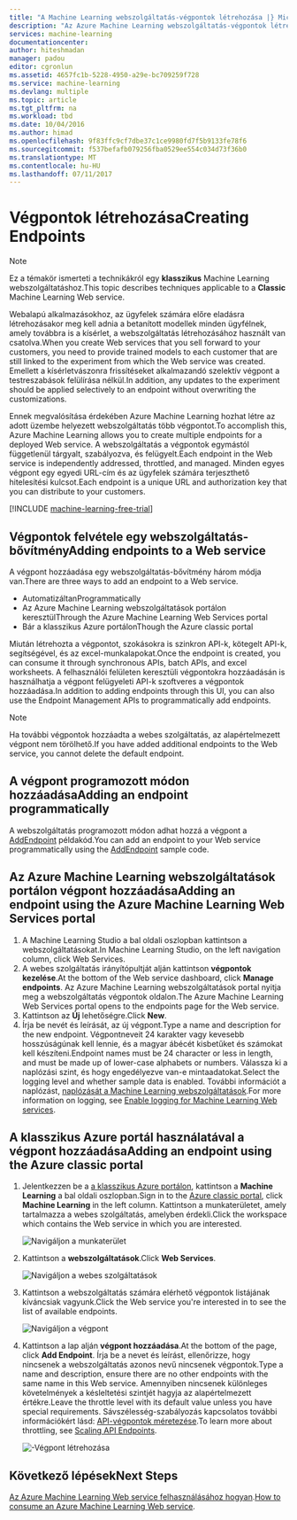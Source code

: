 ```yaml
---
title: "A Machine Learning webszolgáltatás-végpontok létrehozása |} Microsoft Docs"
description: "Az Azure Machine Learning webszolgáltatás-végpontok létrehozása"
services: machine-learning
documentationcenter: 
author: hiteshmadan
manager: padou
editor: cgronlun
ms.assetid: 4657fc1b-5228-4950-a29e-bc709259f728
ms.service: machine-learning
ms.devlang: multiple
ms.topic: article
ms.tgt_pltfrm: na
ms.workload: tbd
ms.date: 10/04/2016
ms.author: himad
ms.openlocfilehash: 9f83ffc9cf7dbe37c1ce9980fd7f5b9133fe78f6
ms.sourcegitcommit: f537befafb079256fba0529ee554c034d73f36b0
ms.translationtype: MT
ms.contentlocale: hu-HU
ms.lasthandoff: 07/11/2017
---
```

# <a name="creating-endpoints"></a><span data-ttu-id="2da5e-103">Végpontok létrehozása</span><span class="sxs-lookup"><span data-stu-id="2da5e-103">Creating Endpoints</span></span>
> [!NOTE]
>  <span data-ttu-id="2da5e-104">Ez a témakör ismerteti a technikákról egy **klasszikus** Machine Learning webszolgáltatáshoz.</span><span class="sxs-lookup"><span data-stu-id="2da5e-104">This topic describes techniques applicable to a **Classic** Machine Learning Web service.</span></span>
> 
> 

<span data-ttu-id="2da5e-105">Webalapú alkalmazásokhoz, az ügyfelek számára előre eladásra létrehozásakor meg kell adnia a betanított modellek minden ügyfélnek, amely továbbra is a kísérlet, a webszolgáltatás létrehozásához használt van csatolva.</span><span class="sxs-lookup"><span data-stu-id="2da5e-105">When you create Web services that you sell forward to your customers, you need to provide trained models to each customer that are still linked to the experiment from which the Web service was created.</span></span> <span data-ttu-id="2da5e-106">Emellett a kísérletvászonra frissítéseket alkalmazandó szelektív végpont a testreszabások felülírása nélkül.</span><span class="sxs-lookup"><span data-stu-id="2da5e-106">In addition, any updates to the experiment should be applied selectively to an endpoint without overwriting the customizations.</span></span>

<span data-ttu-id="2da5e-107">Ennek megvalósítása érdekében Azure Machine Learning hozhat létre az adott üzembe helyezett webszolgáltatás több végpontot.</span><span class="sxs-lookup"><span data-stu-id="2da5e-107">To accomplish this, Azure Machine Learning allows you to create multiple endpoints for a deployed Web service.</span></span> <span data-ttu-id="2da5e-108">A webszolgáltatás a végpontok egymástól függetlenül tárgyalt, szabályozva, és felügyelt.</span><span class="sxs-lookup"><span data-stu-id="2da5e-108">Each endpoint in the Web service is independently addressed, throttled, and managed.</span></span> <span data-ttu-id="2da5e-109">Minden egyes végpont egy egyedi URL-cím és az ügyfelek számára terjeszthető hitelesítési kulcsot.</span><span class="sxs-lookup"><span data-stu-id="2da5e-109">Each endpoint is a unique URL and authorization key that you can distribute to your customers.</span></span>

[!INCLUDE [machine-learning-free-trial](../../includes/machine-learning-free-trial.md)]

## <a name="adding-endpoints-to-a-web-service"></a><span data-ttu-id="2da5e-110">Végpontok felvétele egy webszolgáltatás-bővítmény</span><span class="sxs-lookup"><span data-stu-id="2da5e-110">Adding endpoints to a Web service</span></span>
<span data-ttu-id="2da5e-111">A végpont hozzáadása egy webszolgáltatás-bővítmény három módja van.</span><span class="sxs-lookup"><span data-stu-id="2da5e-111">There are three ways to add an endpoint to a Web service.</span></span>

* <span data-ttu-id="2da5e-112">Automatizáltan</span><span class="sxs-lookup"><span data-stu-id="2da5e-112">Programmatically</span></span>
* <span data-ttu-id="2da5e-113">Az Azure Machine Learning webszolgáltatások portálon keresztül</span><span class="sxs-lookup"><span data-stu-id="2da5e-113">Through the Azure Machine Learning Web Services portal</span></span>
* <span data-ttu-id="2da5e-114">Bár a klasszikus Azure portálon</span><span class="sxs-lookup"><span data-stu-id="2da5e-114">Though the Azure classic portal</span></span>

<span data-ttu-id="2da5e-115">Miután létrehozta a végpontot, szokásokra is szinkron API-k, kötegelt API-k, segítségével, és az excel-munkalapokat.</span><span class="sxs-lookup"><span data-stu-id="2da5e-115">Once the endpoint is created, you can consume it through synchronous APIs, batch APIs, and excel worksheets.</span></span> <span data-ttu-id="2da5e-116">A felhasználói felületen keresztüli végpontokra hozzáadásán is használhatja a végpont felügyeleti API-k szoftveres a végpontok hozzáadása.</span><span class="sxs-lookup"><span data-stu-id="2da5e-116">In addition to adding endpoints through this UI, you can also use the Endpoint Management APIs to programmatically add endpoints.</span></span>

> [!NOTE]
> <span data-ttu-id="2da5e-117">Ha további végpontok hozzáadta a webes szolgáltatás, az alapértelmezett végpont nem törölhető.</span><span class="sxs-lookup"><span data-stu-id="2da5e-117">If you have added additional endpoints to the Web service, you cannot delete the default endpoint.</span></span>
> 
> 

## <a name="adding-an-endpoint-programmatically"></a><span data-ttu-id="2da5e-118">A végpont programozott módon hozzáadása</span><span class="sxs-lookup"><span data-stu-id="2da5e-118">Adding an endpoint programmatically</span></span>
<span data-ttu-id="2da5e-119">A webszolgáltatás programozott módon adhat hozzá a végpont a [AddEndpoint](https://github.com/raymondlaghaeian/AML_EndpointMgmt/blob/master/Program.cs) példakód.</span><span class="sxs-lookup"><span data-stu-id="2da5e-119">You can add an endpoint to your Web service programmatically using the [AddEndpoint](https://github.com/raymondlaghaeian/AML_EndpointMgmt/blob/master/Program.cs) sample code.</span></span>

## <a name="adding-an-endpoint-using-the-azure-machine-learning-web-services-portal"></a><span data-ttu-id="2da5e-120">Az Azure Machine Learning webszolgáltatások portálon végpont hozzáadása</span><span class="sxs-lookup"><span data-stu-id="2da5e-120">Adding an endpoint using the Azure Machine Learning Web Services portal</span></span>
1. <span data-ttu-id="2da5e-121">A Machine Learning Studio a bal oldali oszlopban kattintson a webszolgáltatásokat.</span><span class="sxs-lookup"><span data-stu-id="2da5e-121">In Machine Learning Studio, on the left navigation column, click Web Services.</span></span>
2. <span data-ttu-id="2da5e-122">A webes szolgáltatás irányítópultját alján kattintson **végpontok kezelése**.</span><span class="sxs-lookup"><span data-stu-id="2da5e-122">At the bottom of the Web service dashboard, click **Manage endpoints**.</span></span> <span data-ttu-id="2da5e-123">Az Azure Machine Learning webszolgáltatások portal nyitja meg a webszolgáltatás végpontok oldalon.</span><span class="sxs-lookup"><span data-stu-id="2da5e-123">The Azure Machine Learning Web Services portal opens to the endpoints page for the Web service.</span></span>
3. <span data-ttu-id="2da5e-124">Kattintson az **Új** lehetőségre.</span><span class="sxs-lookup"><span data-stu-id="2da5e-124">Click **New**.</span></span>
4. <span data-ttu-id="2da5e-125">Írja be nevét és leírását, az új végpont.</span><span class="sxs-lookup"><span data-stu-id="2da5e-125">Type a name and description for the new endpoint.</span></span> <span data-ttu-id="2da5e-126">Végpontneveit 24 karakter vagy kevesebb hosszúságúnak kell lennie, és a magyar ábécét kisbetűket és számokat kell készíteni.</span><span class="sxs-lookup"><span data-stu-id="2da5e-126">Endpoint names must be 24 character or less in length, and must be made up of lower-case alphabets or numbers.</span></span> <span data-ttu-id="2da5e-127">Válassza ki a naplózási szint, és hogy engedélyezve van-e mintaadatokat.</span><span class="sxs-lookup"><span data-stu-id="2da5e-127">Select the logging level and whether sample data is enabled.</span></span> <span data-ttu-id="2da5e-128">További információt a naplózást, [naplózását a Machine Learning webszolgáltatások](machine-learning-web-services-logging.md).</span><span class="sxs-lookup"><span data-stu-id="2da5e-128">For more information on logging, see [Enable logging for Machine Learning Web services](machine-learning-web-services-logging.md).</span></span>

## <a name="adding-an-endpoint-using-the-azure-classic-portal"></a><span data-ttu-id="2da5e-129">A klasszikus Azure portál használatával a végpont hozzáadása</span><span class="sxs-lookup"><span data-stu-id="2da5e-129">Adding an endpoint using the Azure classic portal</span></span>
1. <span data-ttu-id="2da5e-130">Jelentkezzen be a [a klasszikus Azure portálon](http://manage.windowsazure.com), kattintson a **Machine Learning** a bal oldali oszlopban.</span><span class="sxs-lookup"><span data-stu-id="2da5e-130">Sign in to the [Azure classic portal](http://manage.windowsazure.com), click **Machine Learning** in the left column.</span></span> <span data-ttu-id="2da5e-131">Kattintson a munkaterületet, amely tartalmazza a webes szolgáltatás, amelyben érdekli.</span><span class="sxs-lookup"><span data-stu-id="2da5e-131">Click the workspace which contains the Web service in which you are interested.</span></span>
   
    ![Navigáljon a munkaterület](./media/machine-learning-create-endpoint/figure-1.png)
2. <span data-ttu-id="2da5e-133">Kattintson a **webszolgáltatások**.</span><span class="sxs-lookup"><span data-stu-id="2da5e-133">Click **Web Services**.</span></span>
   
    ![Navigáljon a webes szolgáltatások](./media/machine-learning-create-endpoint/figure-2.png)
3. <span data-ttu-id="2da5e-135">Kattintson a webszolgáltatás számára elérhető végpontok listájának kíváncsiak vagyunk.</span><span class="sxs-lookup"><span data-stu-id="2da5e-135">Click the Web service you're interested in to see the list of available endpoints.</span></span>
   
    ![Navigáljon a végpont](./media/machine-learning-create-endpoint/figure-3.png)
4. <span data-ttu-id="2da5e-137">Kattintson a lap alján **végpont hozzáadása**.</span><span class="sxs-lookup"><span data-stu-id="2da5e-137">At the bottom of the page, click **Add Endpoint**.</span></span> <span data-ttu-id="2da5e-138">Írja be a nevet és leírást, ellenőrizze, hogy nincsenek a webszolgáltatás azonos nevű nincsenek végpontok.</span><span class="sxs-lookup"><span data-stu-id="2da5e-138">Type a name and description, ensure there are no other endpoints with the same name in this Web service.</span></span> <span data-ttu-id="2da5e-139">Amennyiben nincsenek különleges követelmények a késleltetési szintjét hagyja az alapértelmezett értékre.</span><span class="sxs-lookup"><span data-stu-id="2da5e-139">Leave the throttle level with its default value unless you have special requirements.</span></span> <span data-ttu-id="2da5e-140">Sávszélesség-szabályozás kapcsolatos további információkért lásd: [API-végpontok méretezése](machine-learning-scaling-webservice.md).</span><span class="sxs-lookup"><span data-stu-id="2da5e-140">To learn more about throttling, see [Scaling API Endpoints](machine-learning-scaling-webservice.md).</span></span>
   
    ![-Végpont létrehozása](./media/machine-learning-create-endpoint/figure-4.png)

## <a name="next-steps"></a><span data-ttu-id="2da5e-142">Következő lépések</span><span class="sxs-lookup"><span data-stu-id="2da5e-142">Next Steps</span></span>
<span data-ttu-id="2da5e-143">[Az Azure Machine Learning Web service felhasználásához hogyan](machine-learning-consume-web-services.md).</span><span class="sxs-lookup"><span data-stu-id="2da5e-143">[How to consume an Azure Machine Learning Web service](machine-learning-consume-web-services.md).</span></span>

